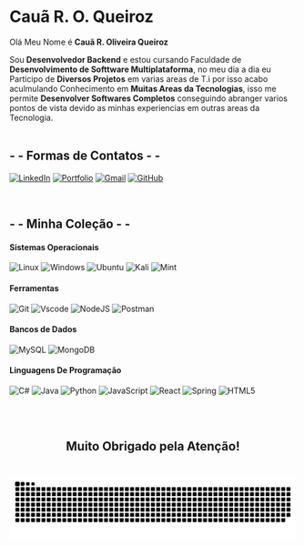 # Cauã R. O. Queiroz
<p align="justify">
Olá Meu Nome é <strong>Cauã R. Oliveira Queiroz</strong>
<br>

Sou <strong>Desenvolvedor Backend</strong> e estou cursando Faculdade de <strong>Desenvolvimento de Softtware Multiplataforma</strong>, no meu dia a dia eu Participo de <strong>Diversos Projetos</strong> em varias areas de T.i por isso acabo aculmulando Conhecimento em <strong>Muitas Areas da Tecnologias</strong>, isso me permite <strong>Desenvolver Softwares Completos</strong> conseguindo abranger varios pontos de vista devido as minhas experiencias em outras areas da Tecnologia.
<br>
<br>


## - - Formas de Contatos - -

[![LinkedIn](https://img.shields.io/badge/LinkedIn-0077B5?style=for-the-badge&logo=linkedin&logoColor=white)](https://www.linkedin.com/in/cauaqroz/) [![Portfolio](https://img.shields.io/badge/Portfolio-FF5722?style=for-the-badge&logo=todoist&logoColor=white)](https://www.cauaqroz.com.br) [![Gmail](https://img.shields.io/badge/Gmail-333333?style=for-the-badge&logo=gmail&logoColor=red)](mailto:cauaqroz@gmail.com)
[![GitHub](https://img.shields.io/badge/GitHub-100000?style=for-the-badge&logo=github&logoColor=white)](https://github.com/cauaqroz) 

<br>



## - - Minha Coleção - -



#### Sistemas Operacionais
![Linux](https://img.shields.io/badge/Linux-000?style=for-the-badge&logo=linux&logoColor=FCC624) ![Windows](https://img.shields.io/badge/Windows-000?style=for-the-badge&logo=windows&logoColor=2CA5E0) ![Ubuntu](https://img.shields.io/badge/Ubuntu-35495E?style=for-the-badge&logo=ubuntu&logoColor=2CA5E0) ![Kali](https://img.shields.io/badge/Kali-268BEE?style=for-the-badge&logo=kalilinux&logoColor=white) ![Mint](https://img.shields.io/badge/Linux%20Mint-87CF3E?style=for-the-badge&logo=Linux%20Mint&logoColor=white)

#### Ferramentas
![Git](https://img.shields.io/badge/GIT-E44C30?style=for-the-badge&logo=git&logoColor=white) ![Vscode](https://img.shields.io/badge/Vscode-007ACC?style=for-the-badge&logo=visual-studio-code&logoColor=white)
![NodeJS](https://img.shields.io/badge/node.js-6DA55F?style=for-the-badge&logo=node.js&logoColor=white) ![Postman](https://img.shields.io/badge/Postman-FF6C37.svg?style=for-the-badge&logo=Postman&logoColor=white)

#### Bancos de Dados
![MySQL](https://img.shields.io/badge/MySQL-00000F?style=for-the-badge&logo=mysql&logoColor=white) ![MongoDB](https://img.shields.io/badge/MongoDB-%234ea94b.svg?style=for-the-badge&logo=mongodb&logoColor=white)


#### Linguagens De Programação
![C#](https://img.shields.io/badge/C%23-239120?style=for-the-badge&logo=c-sharp&logoColor=white) ![Java](https://img.shields.io/badge/java-%23ED8B00.svg?style=for-the-badge&logo=openjdk&logoColor=white) ![Python](https://img.shields.io/badge/python-3670A0?style=for-the-badge&logo=python&logoColor=ffdd54) ![JavaScript](https://img.shields.io/badge/JavaScript-F7DF1E?style=for-the-badge&logo=javascript&logoColor=black) ![React](https://img.shields.io/badge/React-20232A?style=for-the-badge&logo=react&logoColor=61DAFB) ![Spring](https://img.shields.io/badge/spring-%236DB33F.svg?style=for-the-badge&logo=spring&logoColor=white) ![HTML5](https://img.shields.io/badge/HTML5-E34F26?style=for-the-badge&logo=html5&logoColor=white)

<br>
<br>
  <h2 align="center">Muito Obrigado pela Atenção!</h2>
</p>

#
<p align="center">

<picture>
  <source media="(prefers-color-scheme: dark)" srcset="https://raw.githubusercontent.com/cauaqroz/cauaqroz/output/github-contribution-grid-snake-dark.svg">
  <source media="(prefers-color-scheme: light)" srcset="https://raw.githubusercontent.com/cauaqroz/cauaqroz/output/github-contribution-grid-snake.svg">
  <img alt="github contribution grid snake animation" src="https://raw.githubusercontent.com/cauaqroz/cauaqroz/output/github-contribution-grid-snake.svg">
</picture>
<br>
</p>

#


